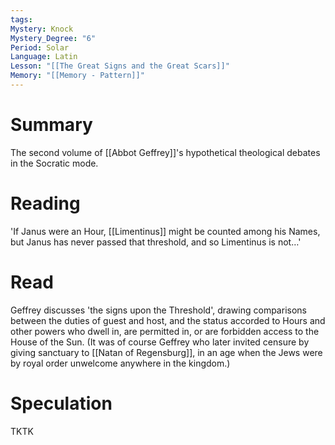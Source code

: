```yaml
---
tags: 
Mystery: Knock
Mystery_Degree: "6"
Period: Solar
Language: Latin
Lesson: "[[The Great Signs and the Great Scars]]"
Memory: "[[Memory - Pattern]]"
---
```

# Summary
The second volume of [[Abbot Geffrey]]'s hypothetical theological debates in the Socratic mode.
# Reading
'If Janus were an Hour, [[Limentinus]] might be counted among his Names, but Janus has never passed that threshold, and so Limentinus is not…'
# Read
Geffrey discusses 'the signs upon the Threshold', drawing comparisons between the duties of guest and host, and the status accorded to Hours and other powers who dwell in, are permitted in, or are forbidden access to the House of the Sun. (It was of course Geffrey who later invited censure by giving sanctuary to [[Natan of Regensburg]], in an age when the Jews were by royal order unwelcome anywhere in the kingdom.)
# Speculation
TKTK
